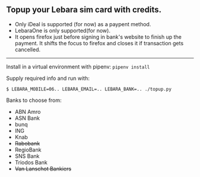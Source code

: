Topup your Lebara sim card with credits.
------------------
* Only iDeal is supported (for now) as a paypent method.
* LebaraOne is only supported(for now).
* It opens firefox just before signing in bank's website to finish up the payment. It shifts the focus to firefox and closes it if transaction gets cancelled.
------------------
Install in a virtual environment with pipenv:
`pipenv install`

Supply required info and run with:
```
$ LEBARA_MOBILE=06.. LEBARA_EMAIL=.. LEBARA_BANK=.. ./topup.py
```

Banks to choose from:
- ABN Amro
- ASN Bank
- bunq
- ING
- Knab
- ~~Rabobank~~
- RegioBank
- SNS Bank
- Triodos Bank
- ~~Van Lanschot Bankiers~~
